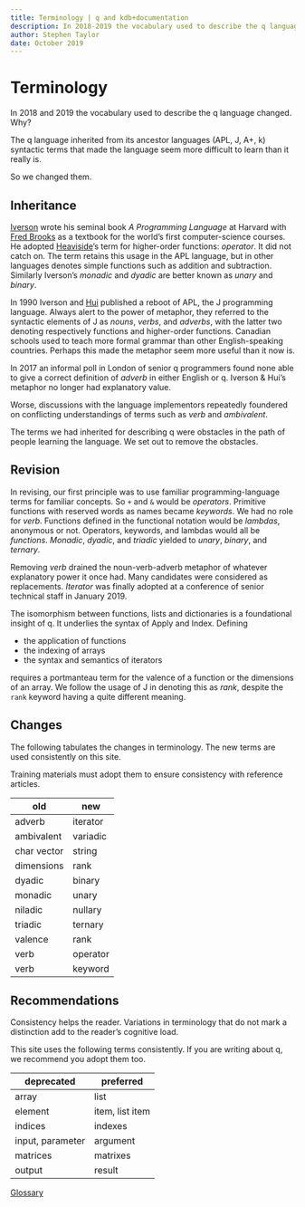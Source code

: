 ```yaml
---
title: Terminology | q and kdb+documentation
description: In 2018-2019 the vocabulary used to describe the q language changed. Here is how and why.
author: Stephen Taylor
date: October 2019
---
```

# <i class="fas fa-pen-nib"></i> Terminology


In 2018 and 2019 the vocabulary used to describe the q language changed. Why?

The q language inherited from its ancestor languages (APL, J, A+, k) syntactic terms that made the language seem more difficult to learn than it really is.

So we changed them.


## Inheritance

[Iverson](https://en.wikipedia.org/wiki/Kenneth_E._Iverson) wrote his seminal book _A Programming Language_ at Harvard with [Fred Brooks](https://en.wikipedia.org/wiki/Fred_Brooks) as a textbook for the world’s first computer-science courses. He adopted [Heaviside](https://en.wikipedia.org/wiki/Oliver_Heaviside)’s term for higher-order functions: _operator_. It did not catch on. The term retains this usage in the APL language, but in other languages denotes simple functions such as addition and subtraction. Similarly Iverson’s _monadic_ and _dyadic_ are better known as _unary_ and _binary_.

In 1990 Iverson and [Hui](https://en.wikipedia.org/wiki/Roger_Hui) published a reboot of APL, the J programming language. Always alert to the power of metaphor, they referred to the syntactic elements of J as _nouns_, _verbs_, and _adverbs_, with the latter two denoting respectively functions and higher-order functions. Canadian schools used to teach more formal grammar than other English-speaking countries. Perhaps this made the metaphor seem more useful than it now is.

In 2017 an informal poll in London of senior q programmers found none able to give a correct definition of _adverb_ in either English or q. Iverson & Hui’s metaphor no longer had explanatory value.

Worse, discussions with the language implementors repeatedly foundered on conflicting understandings of terms such as _verb_ and _ambivalent_.

The terms we had inherited for describing q were obstacles in the path of people learning the language. We set out to remove the obstacles.


## Revision

In revising, our first principle was to use familiar programming-language terms for familiar concepts. So `+` and `&` would be _operators_. Primitive functions with reserved words as names became _keywords_. We had no role for _verb_. Functions defined in the functional notation would be _lambdas_, anonymous or not. Operators, keywords, and lambdas would all be _functions_. _Monadic_, _dyadic_, and _triadic_ yielded to _unary_, _binary_, and _ternary_.

Removing _verb_ drained the noun-verb-adverb metaphor of whatever explanatory power it once had. Many candidates were considered as replacements. _Iterator_ was finally adopted at a conference of senior technical staff in January 2019.

The isomorphism between functions, lists and dictionaries is a foundational insight of q. It underlies the syntax of Apply and Index. Defining

-   the application of functions
-   the indexing of arrays
-   the syntax and semantics of iterators

requires a portmanteau term for the valence of a function or the dimensions of an array. We follow the usage of J in denoting this as _rank_, despite the `rank` keyword having a quite different meaning.


## Changes

The following tabulates the changes in terminology.
The new terms are used consistently on this site.

Training materials must adopt them to ensure consistency with reference articles.

old         | new
------------|---------
adverb      | iterator
ambivalent  | variadic
char vector | string
dimensions  | rank
dyadic      | binary
monadic     | unary
niladic     | nullary
triadic     | ternary
valence     | rank
verb        | operator
verb        | keyword



## Recommendations

Consistency helps the reader. Variations in terminology that do not mark a distinction add to the reader’s cognitive load.

This site uses the following terms consistently. If you are writing about q, we recommend you adopt them too.

deprecated       | preferred
-----------------|-----------------
array            | list
element          | item, list item
indices          | indexes
input, parameter | argument
matrices         | matrixes
output           | result

<i class="far fa-hand-point-right"></i>
[Glossary](../basics/glossary.md)



